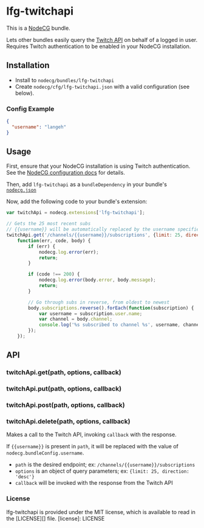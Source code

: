 # lfg-twitchapi
This is a [NodeCG](http://github.com/nodecg/nodecg) bundle.

Lets other bundles easily query the [Twitch API](https://github.com/justintv/Twitch-API) on behalf of a logged in user.
Requires Twitch authentication to be enabled in your NodeCG installation.

## Installation
- Install to `nodecg/bundles/lfg-twitchapi`
- Create `nodecg/cfg/lfg-twitchapi.json` with a valid configuration (see below).

### Config Example
```json
{
  "username": "langeh"
}
```

## Usage
First, ensure that your NodeCG installation is using Twitch authentication. See the [NodeCG configuration docs](http://nodecg.com/starter/configuration.html) for details.

Then, add `lfg-twitchapi` as a `bundleDependency` in your bundle's [`nodecg.json`](http://nodecg.com/guide/nodecg.json.html)

Now, add the following code to your bundle's extension:
```js
var twitchApi = nodecg.extensions['lfg-twitchapi'];

// Gets the 25 most recent subs
// {{username}} will be automatically replaced by the username specified in lfg-twitchapi.json
twitchApi.get('/channels/{{username}}/subscriptions', {limit: 25, direction: 'desc'},
    function(err, code, body) {
        if (err) {
            nodecg.log.error(err);
            return;
        }

        if (code !== 200) {
            nodecg.log.error(body.error, body.message);
            return;
        }

        // Go through subs in reverse, from oldest to newest
        body.subscriptions.reverse().forEach(function(subscription) {
            var username = subscription.user.name;
            var channel = body.channel;
            console.log('%s subscribed to channel %s', username, channel);
        });
    });
```

## API
### twitchApi.get(path, options, callback)
### twitchApi.put(path, options, callback)
### twitchApi.post(path, options, callback)
### twitchApi.delete(path, options, callback)
Makes a call to the Twitch API, invoking `callback` with the response.

If `{{username}}` is present in `path`, it will be replaced with the value of `nodecg.bundleConfig.username`.

* `path` is the desired endpoint; ex: `/channels/{{username}}/subscriptions`
* `options` is an object of query parameters; ex: `{limit: 25, direction: 'desc'}`
* `callback` will be invoked with the response from the Twitch API

### License
lfg-twitchapi is provided under the MIT license, which is available to read in the [LICENSE][] file.
[license]: LICENSE
